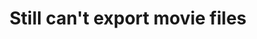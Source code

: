---
title: 'Still can''t export movie files'
redirect_to:
  - 'https://discuss.pencil2d.org/t/still-cant-export-movie-files/933'
---